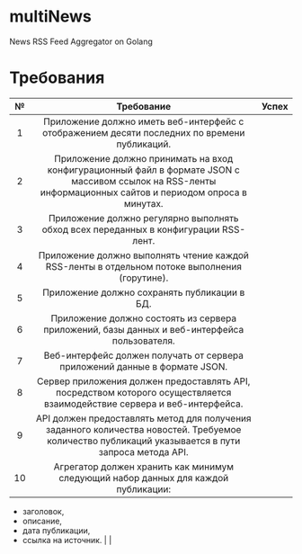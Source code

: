 # multiNews
News RSS Feed Aggregator on Golang

# Требования
|№    |Требование|Успех|
|:-:  |:-:       |:-:  |
|1    |Приложение должно иметь веб-интерфейс с отображением десяти последних по времени публикаций.          |     |
|2    |Приложение должно принимать на вход конфигурационный файл в формате JSON с массивом ссылок на RSS-ленты информационных сайтов и периодом опроса в минутах.          |     |
|3    |Приложение должно регулярно выполнять обход всех переданных в конфигурации RSS-лент.          |     |
|4    |Приложение должно выполнять чтение каждой RSS-ленты в отдельном потоке выполнения (горутине).          |     |
|5    |Приложение должно сохранять публикации в БД.          |     |
|6    |Приложение должно состоять из сервера приложений, базы данных и веб-интерфейса пользователя.          |     |
|7    |Веб-интерфейс должен получать от сервера приложений данные в формате JSON.          |     |
|8    |Сервер приложения должен предоставлять API, посредством которого осуществляется взаимодействие сервера и веб-интерфейса.          |     |
|9    |API должен предоставлять метод для получения заданного количества новостей. Требуемое количество публикаций указывается в пути запроса метода API.          |     |
|10   |Агрегатор должен хранить как минимум следующий набор данных для каждой публикации:

- заголовок,
- описание,
- дата публикации,
- ссылка на источник.          |     |